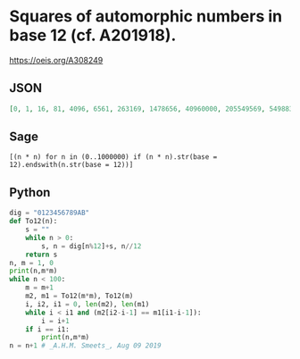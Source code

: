 # Squares of automorphic numbers in base 12 \(cf\. A201918\)\.
https://oeis.org/A308249
## JSON
```JSON
[0, 1, 16, 81, 4096, 6561, 263169, 1478656, 40960000, 205549569, 54988374016, 233605955584, 6263292059649, 303894740860929, 338531738189824, 170196776412774400, 709858175909625856, 18638643564726714369, 124592287100855910400, 2576097707358918017025, 479214351668445504864256]
```
## Sage
```Sage
[(n * n) for n in (0..1000000) if (n * n).str(base = 12).endswith(n.str(base = 12))]
```
## Python
```Python
dig = "0123456789AB"
def To12(n):
    s = ""
    while n > 0:
        s, n = dig[n%12]+s, n//12
    return s
n, m = 1, 0
print(n,m*m)
while n < 100:
    m = m+1
    m2, m1 = To12(m*m), To12(m)
    i, i2, i1 = 0, len(m2), len(m1)
    while i < i1 and (m2[i2-i-1] == m1[i1-i-1]):
        i = i+1
    if i == i1:
        print(n,m*m)
n = n+1 # _A.H.M. Smeets_, Aug 09 2019
```
